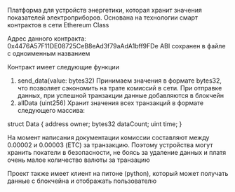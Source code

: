 Платформа для устройств энергетики, которая хранит значения показателей электроприборов. Основана на технологии смарт контрактов в сети Ethereum Class

Адрес данного контракта: 0x4476A57F11DE08725CeB8eAd3f79aAdA1bff9FDe 
ABI сохранен в файле с одноименным названием

Контракт имеет следующие функции
1. send_data(value: bytes32)
Принимаем значения в формате bytes32, что позволяет сэкономить на трате комиссий в сети. При отправке данных, при успешной транзакции данные добавляются в блокчейн
2. allData (uint256)
Хранит значения всех транзакций в формате следующего массива:

struct Data {
        address owner;
        bytes32 dataCount;
        uint time;
}


На момент написания документации комиссии составляют между 0.00002 и 0.00003 (ETC) за транзакцию. Поэтому устройства могут хранить покатели в безопасности, не боясь за удаление данных и платя очень малое количество валюты за транзацию

Проект также имеет клиент на питоне (python), который может получать данные с блокчейна и отображать пользователю
